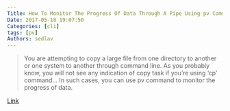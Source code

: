 ```yaml
---
Title: How To Monitor The Progress Of Data Through A Pipe Using pv Command
Date: 2017-05-18 19:07:50
Categories: [cli]
tags: [pv]
Authors: sedlav
---
```


> You are attempting to copy a large file from one directory to another or one system to another through command line. As you probably know, you will not see any indication of copy task if you’re using ‘cp’ command... In such cases, you can use pv command to monitor the progress of data.

[Link](https://www.ostechnix.com/monitor-progress-data-pipe-using-pv-command/)
